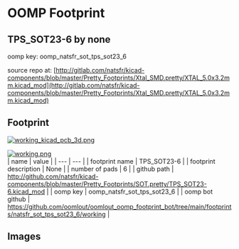 # OOMP Footprint  
## TPS_SOT23-6  by none  
  
oomp key: oomp_natsfr_sot_tps_sot23_6  
  
source repo at: [http://gitlab.com/natsfr/kicad-components/blob/master/Pretty_Footprints/Xtal_SMD.pretty/XTAL_5.0x3.2mm.kicad_mod](http://gitlab.com/natsfr/kicad-components/blob/master/Pretty_Footprints/Xtal_SMD.pretty/XTAL_5.0x3.2mm.kicad_mod)  
## Footprint  
  
[![working_kicad_pcb_3d.png](working_kicad_pcb_3d_600.png)](working_kicad_pcb_3d.png)  
  
[![working.png](working_600.png)](working.png)  
| name | value | 
| --- | --- | 
| footprint name | TPS_SOT23-6 | 
| footprint description | None | 
| number of pads | 6 | 
| github path | http://github.com/natsfr/kicad-components/blob/master/Pretty_Footprints/SOT.pretty/TPS_SOT23-6.kicad_mod | 
| oomp key | oomp_natsfr_sot_tps_sot23_6 | 
| oomp bot github | https://github.com/oomlout/oomlout_oomp_footprint_bot/tree/main/footprints/natsfr_sot_tps_sot23_6/working | 
## Images  
